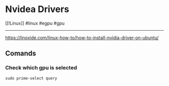 # Nvidea Drivers
[[!Linux]]
#linux #egpu #gpu 

---

https://linoxide.com/linux-how-to/how-to-install-nvidia-driver-on-ubuntu/

## Comands
### Check which gpu is selected
`sudo prime-select query`



